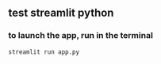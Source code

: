 ## test streamlit python
### to launch the app, run in the terminal

```
streamlit run app.py
```





